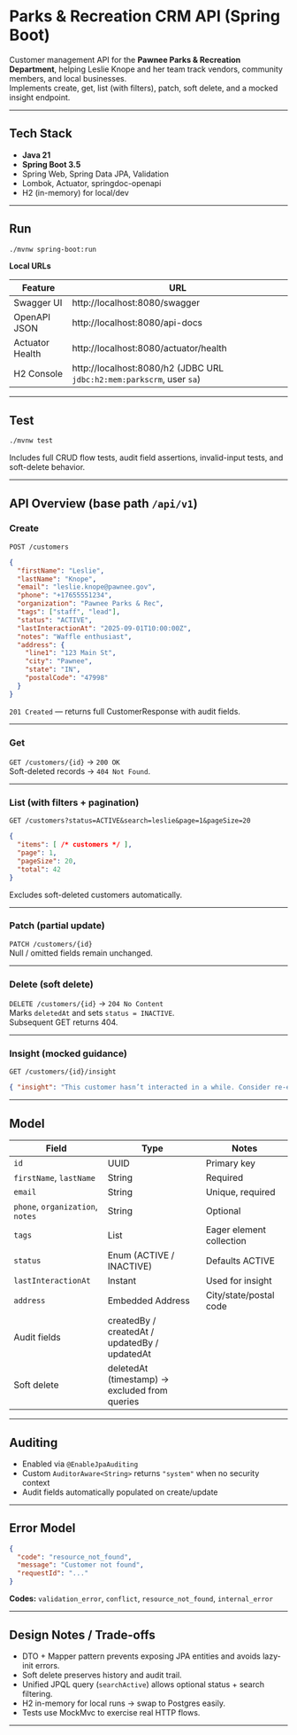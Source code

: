 # Parks & Recreation CRM API (Spring Boot)

Customer management API for the **Pawnee Parks & Recreation Department**, helping Leslie Knope and her team track vendors, community members, and local businesses.  
Implements create, get, list (with filters), patch, soft delete, and a mocked insight endpoint.

---

## Tech Stack
- **Java 21**
- **Spring Boot 3.5**
- Spring Web, Spring Data JPA, Validation
- Lombok, Actuator, springdoc-openapi
- H2 (in-memory) for local/dev

---

## Run

```bash
./mvnw spring-boot:run
```

**Local URLs**

| Feature | URL |
|----------|-----|
| Swagger UI | http://localhost:8080/swagger |
| OpenAPI JSON | http://localhost:8080/api-docs |
| Actuator Health | http://localhost:8080/actuator/health |
| H2 Console | http://localhost:8080/h2 (JDBC URL `jdbc:h2:mem:parkscrm`, user `sa`) |

---

## Test

```bash
./mvnw test
```

Includes full CRUD flow tests, audit field assertions, invalid-input tests, and soft-delete behavior.

---

## API Overview (base path `/api/v1`)

### Create
`POST /customers`

```json
{
  "firstName": "Leslie",
  "lastName": "Knope",
  "email": "leslie.knope@pawnee.gov",
  "phone": "+17655551234",
  "organization": "Pawnee Parks & Rec",
  "tags": ["staff", "lead"],
  "status": "ACTIVE",
  "lastInteractionAt": "2025-09-01T10:00:00Z",
  "notes": "Waffle enthusiast",
  "address": {
    "line1": "123 Main St",
    "city": "Pawnee",
    "state": "IN",
    "postalCode": "47998"
  }
}
```

`201 Created` — returns full CustomerResponse with audit fields.

---

### Get
`GET /customers/{id}` → `200 OK`  
Soft-deleted records → `404 Not Found`.

---

### List (with filters + pagination)
`GET /customers?status=ACTIVE&search=leslie&page=1&pageSize=20`

```json
{
  "items": [ /* customers */ ],
  "page": 1,
  "pageSize": 20,
  "total": 42
}
```

Excludes soft-deleted customers automatically.

---

### Patch (partial update)
`PATCH /customers/{id}`  
Null / omitted fields remain unchanged.

---

### Delete (soft delete)
`DELETE /customers/{id}` → `204 No Content`  
Marks `deletedAt` and sets `status = INACTIVE`.  
Subsequent GET returns 404.

---

### Insight (mocked guidance)
`GET /customers/{id}/insight`

```json
{ "insight": "This customer hasn’t interacted in a while. Consider re-engagement with a local initiative." }
```

---

## Model

| Field | Type | Notes |
|--------|------|-------|
| `id` | UUID | Primary key |
| `firstName`, `lastName` | String | Required |
| `email` | String | Unique, required |
| `phone`, `organization`, `notes` | String | Optional |
| `tags` | List<String> | Eager element collection |
| `status` | Enum (ACTIVE / INACTIVE) | Defaults ACTIVE |
| `lastInteractionAt` | Instant | Used for insight |
| `address` | Embedded Address | City/state/postal code |
| Audit fields | createdBy / createdAt / updatedBy / updatedAt |
| Soft delete | deletedAt (timestamp) → excluded from queries |

---

## Auditing
- Enabled via `@EnableJpaAuditing`
- Custom `AuditorAware<String>` returns `"system"` when no security context
- Audit fields automatically populated on create/update

---

## Error Model
```json
{
  "code": "resource_not_found",
  "message": "Customer not found",
  "requestId": "..."
}
```

**Codes:** `validation_error`, `conflict`, `resource_not_found`, `internal_error`

---

## Design Notes / Trade-offs
- DTO + Mapper pattern prevents exposing JPA entities and avoids lazy-init errors.
- Soft delete preserves history and audit trail.
- Unified JPQL query (`searchActive`) allows optional status + search filtering.
- H2 in-memory for local runs → swap to Postgres easily.
- Tests use MockMvc to exercise real HTTP flows.

---
